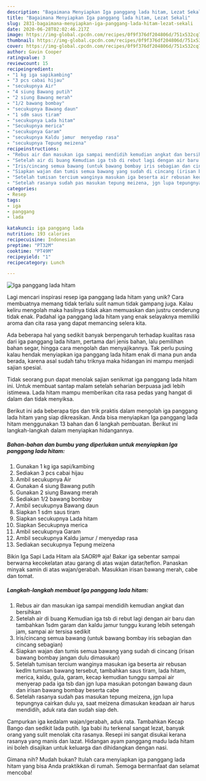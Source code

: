 ```yaml
---
description: "Bagaimana Menyiapkan Iga panggang lada hitam, Lezat Sekali"
title: "Bagaimana Menyiapkan Iga panggang lada hitam, Lezat Sekali"
slug: 2831-bagaimana-menyiapkan-iga-panggang-lada-hitam-lezat-sekali
date: 2020-06-28T02:02:46.217Z
image: https://img-global.cpcdn.com/recipes/0f9f376df204806d/751x532cq70/iga-panggang-lada-hitam-foto-resep-utama.jpg
thumbnail: https://img-global.cpcdn.com/recipes/0f9f376df204806d/751x532cq70/iga-panggang-lada-hitam-foto-resep-utama.jpg
cover: https://img-global.cpcdn.com/recipes/0f9f376df204806d/751x532cq70/iga-panggang-lada-hitam-foto-resep-utama.jpg
author: Gavin Cooper
ratingvalue: 3
reviewcount: 15
recipeingredient:
- "1 kg iga sapikambing"
- "3 pcs cabai hijau"
- "secukupnya Air"
- "4 siung Bawang putih"
- "2 siung Bawang merah"
- "1/2 bawang bombay"
- "secukupnya Bawang daun"
- "1 sdm saus tiram"
- "secukupnya Lada hitam"
- "Secukupnya merica"
- "secukupnya Garam"
- "secukupnya Kaldu jamur  menyedap rasa"
- "secukupnya Tepung meizena"
recipeinstructions:
- "Rebus air dan masukan iga sampai mendidih kemudian angkat dan bersihkan"
- "Setelah air di buang Kemudian iga tsb di rebut lagi dengan air baru dan tambahkan 1sdm garam dan kaldu jamur tunggu kurang lebih setengah jam, sampai air tersisa sedikit"
- "Iris/cincang semua bawang (untuk bawang bombay iris sebagian dan cincang sebagian)"
- "Siapkan wajan dan tumis semua bawang yang sudah di cincang (irisan bawang bombay jangan dulu dimasukan)"
- "Setelah tumisan tercium wanginya masukan iga beserta air rebusan kedlm tumisan bawang tersebut, tambahkan saus tiram, lada hitam, merica, kaldu, gula, garam, kecap kemudian tunggu sampai air menyerap pada iga tsb dan jgn lupa masukan potongan bawang daun dan irisan bawang bombay beserta cabe"
- "Setelah rasanya sudah pas masukan tepung meizena, jgn lupa tepungnya cairkan dulu ya, saat meizena dimasukan keadaan air harus mendidih, aduk rata dan sudah siap deh."
categories:
- Resep
tags:
- iga
- panggang
- lada

katakunci: iga panggang lada 
nutrition: 193 calories
recipecuisine: Indonesian
preptime: "PT32M"
cooktime: "PT49M"
recipeyield: "1"
recipecategory: Lunch

---
```



![Iga panggang lada hitam](https://img-global.cpcdn.com/recipes/0f9f376df204806d/751x532cq70/iga-panggang-lada-hitam-foto-resep-utama.jpg)

Lagi mencari inspirasi resep iga panggang lada hitam yang unik? Cara membuatnya memang tidak terlalu sulit namun tidak gampang juga. Kalau keliru mengolah maka hasilnya tidak akan memuaskan dan justru cenderung tidak enak. Padahal iga panggang lada hitam yang enak selayaknya memiliki aroma dan cita rasa yang dapat memancing selera kita.

Ada beberapa hal yang sedikit banyak berpengaruh terhadap kualitas rasa dari iga panggang lada hitam, pertama dari jenis bahan, lalu pemilihan bahan segar, hingga cara mengolah dan menyajikannya. Tak perlu pusing kalau hendak menyiapkan iga panggang lada hitam enak di mana pun anda berada, karena asal sudah tahu triknya maka hidangan ini mampu menjadi sajian spesial.

Tidak seorang pun dapat menolak sajian senikmat iga panggang lada hitam ini. Untuk membuat santap malam setelah seharian berpuasa jadi lebih istimewa. Lada hitam mampu memberikan cita rasa pedas yang hangat di dalam dan tidak menyiksa.


Berikut ini ada beberapa tips dan trik praktis dalam mengolah iga panggang lada hitam yang siap dikreasikan. Anda bisa menyiapkan Iga panggang lada hitam menggunakan 13 bahan dan 6 langkah pembuatan. Berikut ini langkah-langkah dalam menyiapkan hidangannya.

<!--inarticleads1-->

##### Bahan-bahan dan bumbu yang diperlukan untuk menyiapkan Iga panggang lada hitam:

1. Gunakan 1 kg iga sapi/kambing
1. Sediakan 3 pcs cabai hijau
1. Ambil secukupnya Air
1. Gunakan 4 siung Bawang putih
1. Gunakan 2 siung Bawang merah
1. Sediakan 1/2 bawang bombay
1. Ambil secukupnya Bawang daun
1. Siapkan 1 sdm saus tiram
1. Siapkan secukupnya Lada hitam
1. Siapkan Secukupnya merica
1. Ambil secukupnya Garam
1. Ambil secukupnya Kaldu jamur / menyedap rasa
1. Sediakan secukupnya Tepung meizena


Bikin Iga Sapi Lada Hitam ala SAORI® aja! Bakar iga sebentar sampai berwarna kecokelatan atau garang di atas wajan datar/teflon. Panaskan minyak samin di atas wajan/gerabah. Masukkan irisan bawang merah, cabe dan tomat. 

<!--inarticleads2-->

##### Langkah-langkah membuat Iga panggang lada hitam:

1. Rebus air dan masukan iga sampai mendidih kemudian angkat dan bersihkan
1. Setelah air di buang Kemudian iga tsb di rebut lagi dengan air baru dan tambahkan 1sdm garam dan kaldu jamur tunggu kurang lebih setengah jam, sampai air tersisa sedikit
1. Iris/cincang semua bawang (untuk bawang bombay iris sebagian dan cincang sebagian)
1. Siapkan wajan dan tumis semua bawang yang sudah di cincang (irisan bawang bombay jangan dulu dimasukan)
1. Setelah tumisan tercium wanginya masukan iga beserta air rebusan kedlm tumisan bawang tersebut, tambahkan saus tiram, lada hitam, merica, kaldu, gula, garam, kecap kemudian tunggu sampai air menyerap pada iga tsb dan jgn lupa masukan potongan bawang daun dan irisan bawang bombay beserta cabe
1. Setelah rasanya sudah pas masukan tepung meizena, jgn lupa tepungnya cairkan dulu ya, saat meizena dimasukan keadaan air harus mendidih, aduk rata dan sudah siap deh.


Campurkan iga kedalam wajan/gerabah, aduk rata. Tambahkan Kecap Bango dan sedikit lada putih. Iga babi itu terkenal sangat lezat, banyak orang yang sulit menolak cita rasanya. Resepi ini sangat disukai kerana rasanya yang manis dan lazat. Hidangan ayam panggang madu lada hitam ini boleh disajikan untuk keluarga dan dihidangkan dengan nasi. 

Gimana nih? Mudah bukan? Itulah cara menyiapkan iga panggang lada hitam yang bisa Anda praktikkan di rumah. Semoga bermanfaat dan selamat mencoba!
